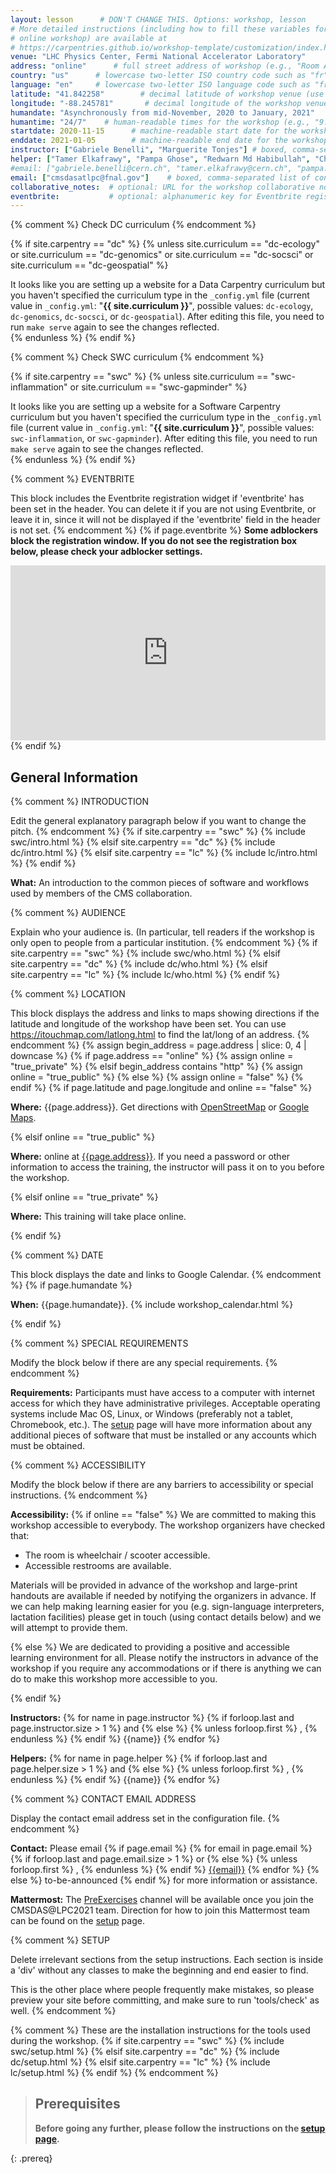 ```yaml
---
layout: lesson      # DON'T CHANGE THIS. Options: workshop, lesson
# More detailed instructions (including how to fill these variables for an
# online workshop) are available at
# https://carpentries.github.io/workshop-template/customization/index.html
venue: "LHC Physics Center, Fermi National Accelerator Laboratory"        # brief name of the institution that hosts the workshop without address (e.g., "Euphoric State University")
address: "online"      # full street address of workshop (e.g., "Room A, 123 Forth Street, Blimingen, Euphoria"), videoconferencing URL, or 'online'
country: "us"      # lowercase two-letter ISO country code such as "fr" (see https://en.wikipedia.org/wiki/ISO_3166-1#Current_codes) for the institution that hosts the workshop
language: "en"     # lowercase two-letter ISO language code such as "fr" (see https://en.wikipedia.org/wiki/List_of_ISO_639-1_codes) for the
latitude: "41.842258"        # decimal latitude of workshop venue (use https://www.latlong.net/)
longitude: "-88.245781"       # decimal longitude of the workshop venue (use https://www.latlong.net)
humandate: "Asynchronously from mid-November, 2020 to January, 2021"    # human-readable dates for the workshop (e.g., "Feb 17-18, 2020")
humantime: "24/7"    # human-readable times for the workshop (e.g., "9:00 am - 4:30 pm")
startdate: 2020-11-15      # machine-readable start date for the workshop in YYYY-MM-DD format like 2015-01-01
enddate: 2021-01-05        # machine-readable end date for the workshop in YYYY-MM-DD format like 2015-01-02
instructor: ["Gabriele Benelli", "Marguerite Tonjes"] # boxed, comma-separated list of instructors' names as strings, like ["Kay McNulty", "Betty Jennings", "Betty Snyder"]
helper: ["Tamer Elkafrawy", "Pampa Ghose", "Redwarn Md Habibullah", "Christopher Madrid", "Christine McLean", "Andrew Melo", "Steve Mrenna", "Alexx Perloff", "Hannsjorg Weber", "Jingyu Zhang"]     # boxed, comma-separated list of helpers' names, like ["Marlyn Wescoff", "Fran Bilas", "Ruth Lichterman"]
#email: ["gabriele.benelli@cern.ch", "tamer.elkafrawy@cern.ch", "pampa.ghose@cern.ch", "rmh16d@my.fsu.edu", "cmadrid@fnal.gov", "ch.mclean@cern.ch", andrew.malone.melo@cern.ch", "stephen.mrenna@cern.ch", "alexx.stephen.perloff@cern.ch", "marguerite.belt.tonjes@cern.ch", "hannsjorg.artur.weber@cern.ch", "jingyu.zhang@cern.ch"]    # boxed, comma-separated list of contact email addresses for the host, lead instructor, or whoever else is handling questions, like ["marlyn.wescoff@example.org", "fran.bilas@example.org", "ruth.lichterman@example.org"]
email: ["cmsdasatlpc@fnal.gov"]    # boxed, comma-separated list of contact email addresses for the host, lead instructor, or whoever else is handling questions, like ["marlyn.wescoff@example.org", "fran.bilas@example.org", "ruth.lichterman@example.org"]
collaborative_notes:  # optional: URL for the workshop collaborative notes, e.g. an Etherpad or Google Docs document (e.g., https://pad.carpentries.org/2015-01-01-euphoria)
eventbrite:           # optional: alphanumeric key for Eventbrite registration, e.g., "1234567890AB" (if Eventbrite is being used)
---
```


{% comment %}
Check DC curriculum
{% endcomment %}

{% if site.carpentry == "dc" %}
{% unless site.curriculum == "dc-ecology" or site.curriculum == "dc-genomics" or site.curriculum == "dc-socsci" or site.curriculum == "dc-geospatial" %}
<div class="alert alert-warning">
It looks like you are setting up a website for a Data Carpentry curriculum but you haven't specified the curriculum type in the <code>_config.yml</code> file (current value in <code>_config.yml</code>: "<strong>{{ site.curriculum }}</strong>", possible values: <code>dc-ecology</code>, <code>dc-genomics</code>, <code>dc-socsci</code>, or <code>dc-geospatial</code>). After editing this file, you need to run <code>make serve</code> again to see the changes reflected.
</div>
{% endunless %}
{% endif %}

{% comment %}
Check SWC curriculum
{% endcomment %}

{% if site.carpentry == "swc" %}
{% unless site.curriculum == "swc-inflammation" or site.curriculum == "swc-gapminder" %}
<div class="alert alert-warning">
It looks like you are setting up a website for a Software Carpentry curriculum but you haven't specified the curriculum type in the <code>_config.yml</code> file (current value in <code>_config.yml</code>: "<strong>{{ site.curriculum }}</strong>", possible values: <code>swc-inflammation</code>, or <code>swc-gapminder</code>). After editing this file, you need to run <code>make serve</code> again to see the changes reflected.
</div>
{% endunless %}
{% endif %}

{% comment %}
EVENTBRITE

This block includes the Eventbrite registration widget if
'eventbrite' has been set in the header.  You can delete it if you
are not using Eventbrite, or leave it in, since it will not be
displayed if the 'eventbrite' field in the header is not set.
{% endcomment %}
{% if page.eventbrite %}
<strong>Some adblockers block the registration window. If you do not see the
  registration box below, please check your adblocker settings.</strong>
<iframe
  src="https://www.eventbrite.com/tickets-external?eid={{page.eventbrite}}&ref=etckt"
  frameborder="0"
  width="100%"
  height="280px"
  scrolling="auto">
</iframe>
{% endif %}


<h2 id="general">General Information</h2>

{% comment %}
INTRODUCTION

Edit the general explanatory paragraph below if you want to change
the pitch.
{% endcomment %}
{% if site.carpentry == "swc" %}
{% include swc/intro.html %}
{% elsif site.carpentry == "dc" %}
{% include dc/intro.html %}
{% elsif site.carpentry == "lc" %}
{% include lc/intro.html %}
{% endif %}

<p id="what">
  <strong>What:</strong> An introduction to the common pieces of software and workflows used by members of the CMS collaboration.
</p>

{% comment %}
AUDIENCE

Explain who your audience is.  (In particular, tell readers if the
workshop is only open to people from a particular institution.
{% endcomment %}
{% if site.carpentry == "swc" %}
{% include swc/who.html %}
{% elsif site.carpentry == "dc" %}
{% include dc/who.html %}
{% elsif site.carpentry == "lc" %}
{% include lc/who.html %}
{% endif %}

{% comment %}
LOCATION

This block displays the address and links to maps showing directions
if the latitude and longitude of the workshop have been set.  You
can use https://itouchmap.com/latlong.html to find the lat/long of an
address.
{% endcomment %}
{% assign begin_address = page.address | slice: 0, 4 | downcase  %}
{% if page.address == "online" %}
{% assign online = "true_private" %}
{% elsif begin_address contains "http" %}
{% assign online = "true_public" %}
{% else %}
{% assign online = "false" %}
{% endif %}
{% if page.latitude and page.longitude and online == "false" %}
<p id="where">
  <strong>Where:</strong>
  {{page.address}}.
  Get directions with
  <a href="//www.openstreetmap.org/?mlat={{page.latitude}}&mlon={{page.longitude}}&zoom=16">OpenStreetMap</a>
  or
  <a href="//maps.google.com/maps?q={{page.latitude}},{{page.longitude}}">Google Maps</a>.
</p>
{% elsif online == "true_public" %}
<p id="where">
  <strong>Where:</strong>
  online at <a href="{{page.address}}">{{page.address}}</a>.
  If you need a password or other information to access the training,
  the instructor will pass it on to you before the workshop.
</p>
{% elsif online == "true_private" %}
<p id="where">
  <strong>Where:</strong> This training will take place online.
</p>
{% endif %}

{% comment %}
DATE

This block displays the date and links to Google Calendar.
{% endcomment %}
{% if page.humandate %}
<p id="when">
  <strong>When:</strong>
  {{page.humandate}}.
  {% include workshop_calendar.html %}
</p>
{% endif %}

{% comment %}
SPECIAL REQUIREMENTS

Modify the block below if there are any special requirements.
{% endcomment %}
<p id="requirements">
  <strong>Requirements:</strong> Participants must have access to a computer with internet access for which they have administrative privileges. Acceptable operating systems include Mac OS, Linux, or Windows (preferably not a tablet, Chromebook, etc.). The <a href="setup.html">setup</a> page will have more information about any additional pieces of software that must be installed or any accounts which must be obtained.
</p>

{% comment %}
ACCESSIBILITY

Modify the block below if there are any barriers to accessibility or
special instructions.
{% endcomment %}
<p id="accessibility">
  <strong>Accessibility:</strong>
{% if online == "false" %}
  We are committed to making this workshop
  accessible to everybody. The workshop organizers have checked that:
</p>
<ul>
  <li>The room is wheelchair / scooter accessible.</li>
  <li>Accessible restrooms are available.</li>
</ul>
<p>
  Materials will be provided in advance of the workshop and
  large-print handouts are available if needed by notifying the
  organizers in advance.  If we can help making learning easier for
  you (e.g. sign-language interpreters, lactation facilities) please
  get in touch (using contact details below) and we will
  attempt to provide them.
</p>
{% else %}
  We are dedicated to providing a positive and accessible learning environment for all. Please
  notify the instructors in advance of the workshop if you require any accommodations or if there is
  anything we can do to make this workshop more accessible to you.
</p>
{% endif %}


<p id="instructors">
   <strong>Instructors:</strong>
   {% for name in page.instructor %}
   {% if forloop.last and page.instructor.size > 1 %}
   and
   {% else %}
   {% unless forloop.first %}
   ,
   {% endunless %}
   {% endif %}
   {{name}}
   {% endfor %}
</p>

<p id="helpers">
   <strong>Helpers:</strong>
   {% for name in page.helper %}
   {% if forloop.last and page.helper.size > 1 %}
   and
   {% else %}
   {% unless forloop.first %}
   ,
   {% endunless %}
   {% endif %}
   {{name}}
   {% endfor %}
</p>

{% comment %}
CONTACT EMAIL ADDRESS

Display the contact email address set in the configuration file.
{% endcomment %}
<p id="contact">
  <strong>Contact:</strong>
  Please email
  {% if page.email %}
  {% for email in page.email %}
  {% if forloop.last and page.email.size > 1 %}
  or
  {% else %}
  {% unless forloop.first %}
  ,
  {% endunless %}
  {% endif %}
  <a href='mailto:{{email}}'>{{email}}</a>
  {% endfor %}
  {% else %}
  to-be-announced
  {% endif %}
  for more information or assistance.
</p>

<p id="chat">
   <strong>Mattermost:</strong> The <a href="https://mattermost.web.cern.ch/cmsdaslpc2021/channels/preexercises">PreExercises</a> channel will be available once you join the CMSDAS@LPC2021 team. Direction for how to join this Mattermost team can be found on the <a href="setup.html">setup</a> page.
</p>

{% comment %}
SETUP

Delete irrelevant sections from the setup instructions.  Each
section is inside a 'div' without any classes to make the beginning
and end easier to find.

This is the other place where people frequently make mistakes, so
please preview your site before committing, and make sure to run
'tools/check' as well.
{% endcomment %}

{% comment %}
These are the installation instructions for the tools used
during the workshop.
{% if site.carpentry == "swc" %}
{% include swc/setup.html %}
{% elsif site.carpentry == "dc" %}
{% include dc/setup.html %}
{% elsif site.carpentry == "lc" %}
{% include lc/setup.html %}
{% endif %}
{% endcomment %}

> ## Prerequisites
>
> **Before going any further, please follow the instructions on the [setup page](setup.md).**
>
{: .prereq}